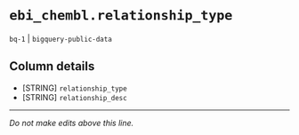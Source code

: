 # `ebi_chembl.relationship_type`
`bq-1` | `bigquery-public-data`

## Column details
* [STRING]    `relationship_type`
* [STRING]    `relationship_desc`

-------------------------------------------------------------------------------
*Do not make edits above this line.*
